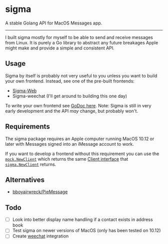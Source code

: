 # sigma
A stable Golang API for MacOS Messages app.

---
I built sigma mostly for myself to be able to send and receive messages from Linux.
It is purely a Go library to abstract any future breakages Apple might make and provide
a simple and consistent API.

## Usage
Sigma by itself is probably not very useful to you unless you want to build your own frontend.
Instead, see one of the pre-built frontends:
* [Sigma-Web](https://github.com/alexdavid/sigma-web)
* Sigma-weechat (I'll get around to building this one day)

To write your own frontend see [GoDoc here](https://godoc.org/github.com/alexdavid/sigma).
Note: Sigma is still in very early development and the API *may* change, but probably won't.

## Requirements
The sigma package requires an Apple computer running MacOS 10.12 or later with Messages signed
into an iMessage account to work.

If you want to develop a frontend without this requirement
you can use the [`mock.NewClient`](https://godoc.org/github.com/alexdavid/sigma/mock#NewClient)
which returns the same [Client interface](https://godoc.org/github.com/alexdavid/sigma#Client)
that [`sigma.NewClient`](https://godoc.org/github.com/alexdavid/sigma#NewClient) returns.


## Alternatives
* [bboyairwreck/PieMessage](https://github.com/bboyairwreck/PieMessage)
  
## Todo
  - [ ] Look into better display name handling if a contact exists in address book
  - [ ] Test sigma on newer versions of MacOS (only has been tested on 10.12)
  - [ ] Create [weechat](https://weechat.org/) integration

